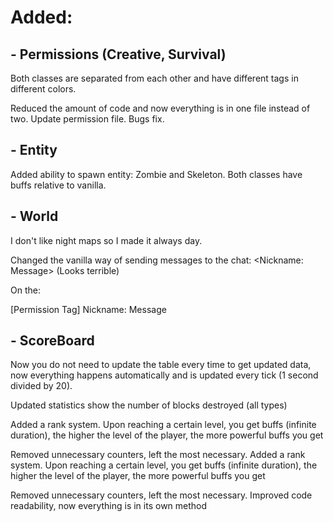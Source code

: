 # Added:

## - Permissions (Creative, Survival)
Both classes are separated from each other and have different tags in different colors.

Reduced the amount of code and now everything is in one file instead of two.
Update permission file.
Bugs fix.

## - Entity
Added ability to spawn entity: Zombie and Skeleton. Both classes have buffs relative to vanilla.

## - World
I don't like night maps so I made it always day.

Changed the vanilla way of sending messages to the chat:
<Nickname: Message>  (Looks terrible)

On the:

[Permission Tag] Nickname: Message

## - ScoreBoard

Now you do not need to update the table every time to get updated data, now everything happens automatically and is updated every tick (1 second divided by 20).

Updated statistics show the number of blocks destroyed (all types)

Added a rank system. Upon reaching a certain level, you get buffs (infinite duration), the higher the level of the player, the more powerful buffs you get

Removed unnecessary counters, left the most necessary.
Added a rank system. Upon reaching a certain level, you get buffs (infinite duration), the higher the level of the player, the more powerful buffs you get

Removed unnecessary counters, left the most necessary.
Improved code readability, now everything is in its own method
